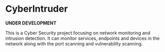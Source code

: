 # CyberIntruder
**UNDER DEVELOPMENT**

This is a Cyber Security project focusing on network monitoring and intrusion detection. It can monitor services, endpoints and devices in the network along with the port scanning and vulnerability scanning. 
